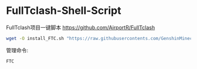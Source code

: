# FullTclash-Shell-Script
FullTclash项目一键脚本
https://github.com/AirportR/FullTclash
```bash
wget -O install_FTC.sh "https://raw.githubusercontents.com/GenshinMinecraft/FullTclash-Shell-Script/main/install.sh" && bash install_FTC.sh
```
管理命令:
```bash
FTC
```
